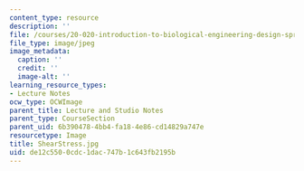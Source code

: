 ```yaml
---
content_type: resource
description: ''
file: /courses/20-020-introduction-to-biological-engineering-design-spring-2009/de12c5500cdc1dac747b1c643fb2195b_ShearStress.jpg
file_type: image/jpeg
image_metadata:
  caption: ''
  credit: ''
  image-alt: ''
learning_resource_types:
- Lecture Notes
ocw_type: OCWImage
parent_title: Lecture and Studio Notes
parent_type: CourseSection
parent_uid: 6b390478-4bb4-fa18-4e86-cd14829a747e
resourcetype: Image
title: ShearStress.jpg
uid: de12c550-0cdc-1dac-747b-1c643fb2195b
---
```

